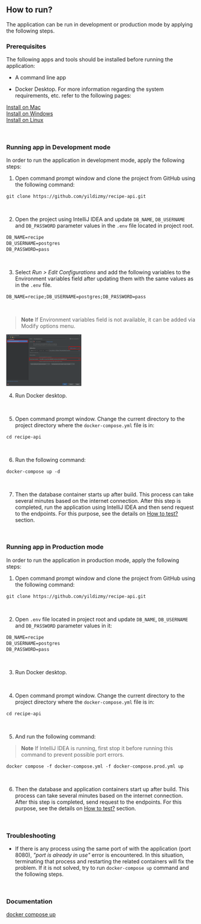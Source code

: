 ## How to run?

The application can be run in development or production mode by applying the following steps.
<br/>

### Prerequisites

The following apps and tools should be installed before running the application:

- A command line app

- Docker Desktop. For more information regarding the system requirements, etc. refer to the following pages:

[Install on Mac](https://docs.docker.com/desktop/install/mac-install/)<br/>
[Install on Windows](https://docs.docker.com/desktop/install/windows-install/)<br/>
[Install on Linux](https://docs.docker.com/desktop/install/linux-install/)<br/>

<br/>

### Running app in Development mode

In order to run the application in development mode, apply the following steps:

1. Open command prompt window and clone the project from GitHub using the following command:

```
git clone https://github.com/yildizmy/recipe-api.git
```
<br/>

2. Open the project using IntelliJ IDEA and update `DB_NAME`, `DB_USERNAME` and `DB_PASSWORD` parameter values in the `.env` file located in project root.

```
DB_NAME=recipe
DB_USERNAME=postgres
DB_PASSWORD=pass
```
<br/>

3. Select _Run > Edit Configurations_ and add the following variables to the Environment variables field after updating them with the same values as in the `.env` file.

```
DB_NAME=recipe;DB_USERNAME=postgres;DB_PASSWORD=pass
```
<br/>


> **Note** If Environment variables field is not available, it can be added via Modify options menu.

<img src="images/environment_variables3.png" width="200"/>

<br/>

4. Run Docker desktop.

<br/>

5. Open command prompt window. Change the current directory to the project directory where the `docker-compose.yml` file
   is in:

```
cd recipe-api
```
<br/>


6. Run the following command:

```
docker-compose up -d
```

<br/>

7. Then the database container starts up after build. This process can take several minutes based on the internet connection. After this step is completed, run the application using IntelliJ IDEA and then send request to the endpoints. For this purpose, see the details on [How to test?](how_to_test.md) section.

<br/>

### Running app in Production mode

In order to run the application in production mode, apply the following steps:

1. Open command prompt window and clone the project from GitHub using the following command:

```
git clone https://github.com/yildizmy/recipe-api.git
```
<br/>


2. Open `.env` file located in project root and update `DB_NAME`, `DB_USERNAME` and `DB_PASSWORD` parameter values in it:

```
DB_NAME=recipe
DB_USERNAME=postgres
DB_PASSWORD=pass
```
<br/>

3. Run Docker desktop.

<br/>

4. Open command prompt window. Change the current directory to the project directory where the `docker-compose.yml` file is in:

```
cd recipe-api
```
<br/>

5. And run the following command:

> **Note** If IntelliJ IDEA is running, first stop it before running this command to prevent possible port errors.

```
docker compose -f docker-compose.yml -f docker-compose.prod.yml up
```

<br/>



6. Then the database and application containers start up after build. This process can take several minutes based on the internet connection. After this step is completed, send request to the endpoints. For this purpose, see the details on [How to test?](how_to_test.md) section.


<br/>

### Troubleshooting

* If there is any process using the same port of with the application (port 8080), _"port is already in use"_ error is
  encountered. In this situation, terminating that process and restarting the related containers will fix the problem. If it is not solved, try to run `docker-compose up` command and the following steps.

<br/>

### Documentation

[docker compose up](https://docs.docker.com/engine/reference/commandline/compose_up/)<br/>


<br/>
<br/>